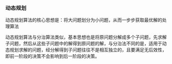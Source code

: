 ### 动态规划

动态规划算法的核心思想是：将大问题划分为小问题，从而一步步获取最优解的处理算法

动态规划算法与分治算法类似，基本思想也是将原问题分解成多个子问题，先求解子问题，然后从这些子问题中的解得到原问题的解，与分治法不同的是，适用于动态规划求解的问题，经分解得到子问题往往不是相互独立的，且要满足无后效性，即前一阶段的决策不会影响到后一阶段的决策。